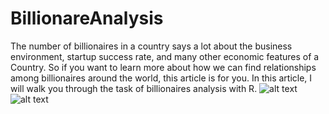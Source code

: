 # BillionareAnalysis
The number of billionaires in a country says a lot about the business environment, startup success rate, and many other economic features of a Country. So if you want to learn more about how we can find relationships among billionaires around the world, this article is for you. In this article, I will walk you through the task of billionaires analysis with R.
![alt text](https://i.ibb.co/NsDqj48/billionare-analysis-1.png)
![alt text](https://i.ibb.co/Rpv6FQn/billionare-analysis-2.png)

